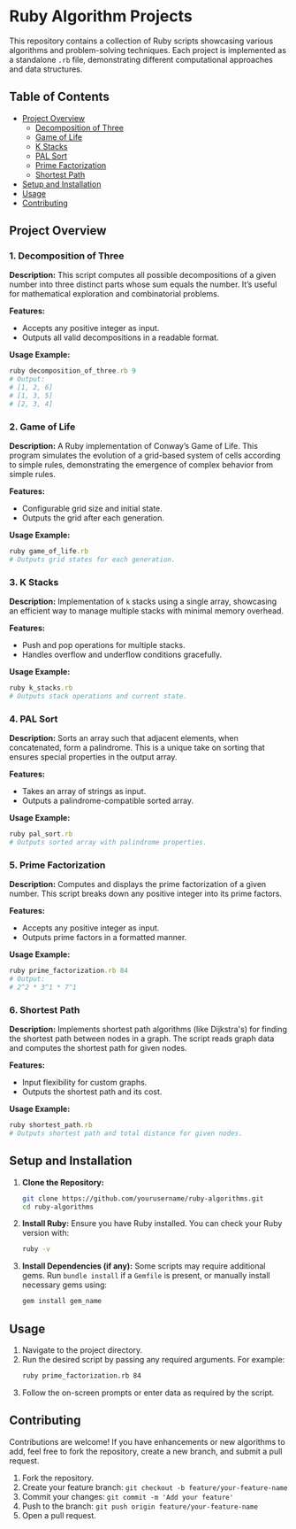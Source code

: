 # Ruby Algorithm Projects

This repository contains a collection of Ruby scripts showcasing various algorithms and problem-solving techniques. Each project is implemented as a standalone `.rb` file, demonstrating different computational approaches and data structures.

## Table of Contents

- [Project Overview](#project-overview)
  - [Decomposition of Three](#decomposition-of-three)
  - [Game of Life](#game-of-life)
  - [K Stacks](#k-stacks)
  - [PAL Sort](#pal-sort)
  - [Prime Factorization](#prime-factorization)
  - [Shortest Path](#shortest-path)
- [Setup and Installation](#setup-and-installation)
- [Usage](#usage)
- [Contributing](#contributing)

## Project Overview

### 1. Decomposition of Three
**Description:** This script computes all possible decompositions of a given number into three distinct parts whose sum equals the number. It’s useful for mathematical exploration and combinatorial problems.

**Features:**
- Accepts any positive integer as input.
- Outputs all valid decompositions in a readable format.

**Usage Example:**
```ruby
ruby decomposition_of_three.rb 9
# Output:
# [1, 2, 6]
# [1, 3, 5]
# [2, 3, 4]
```

### 2. Game of Life
**Description:** A Ruby implementation of Conway’s Game of Life. This program simulates the evolution of a grid-based system of cells according to simple rules, demonstrating the emergence of complex behavior from simple rules.

**Features:**
- Configurable grid size and initial state.
- Outputs the grid after each generation.

**Usage Example:**
```ruby
ruby game_of_life.rb
# Outputs grid states for each generation.
```

### 3. K Stacks
**Description:** Implementation of `k` stacks using a single array, showcasing an efficient way to manage multiple stacks with minimal memory overhead.

**Features:**
- Push and pop operations for multiple stacks.
- Handles overflow and underflow conditions gracefully.

**Usage Example:**
```ruby
ruby k_stacks.rb
# Outputs stack operations and current state.
```

### 4. PAL Sort
**Description:** Sorts an array such that adjacent elements, when concatenated, form a palindrome. This is a unique take on sorting that ensures special properties in the output array.

**Features:**
- Takes an array of strings as input.
- Outputs a palindrome-compatible sorted array.

**Usage Example:**
```ruby
ruby pal_sort.rb
# Outputs sorted array with palindrome properties.
```

### 5. Prime Factorization
**Description:** Computes and displays the prime factorization of a given number. This script breaks down any positive integer into its prime factors.

**Features:**
- Accepts any positive integer as input.
- Outputs prime factors in a formatted manner.

**Usage Example:**
```ruby
ruby prime_factorization.rb 84
# Output:
# 2^2 * 3^1 * 7^1
```

### 6. Shortest Path
**Description:** Implements shortest path algorithms (like Dijkstra's) for finding the shortest path between nodes in a graph. The script reads graph data and computes the shortest path for given nodes.

**Features:**
- Input flexibility for custom graphs.
- Outputs the shortest path and its cost.

**Usage Example:**
```ruby
ruby shortest_path.rb
# Outputs shortest path and total distance for given nodes.
```

## Setup and Installation

1. **Clone the Repository:**
   ```bash
   git clone https://github.com/yourusername/ruby-algorithms.git
   cd ruby-algorithms
   ```

2. **Install Ruby:**
   Ensure you have Ruby installed. You can check your Ruby version with:
   ```bash
   ruby -v
   ```

3. **Install Dependencies (if any):**
   Some scripts may require additional gems. Run `bundle install` if a `Gemfile` is present, or manually install necessary gems using:
   ```bash
   gem install gem_name
   ```

## Usage

1. Navigate to the project directory.
2. Run the desired script by passing any required arguments. For example:
   ```bash
   ruby prime_factorization.rb 84
   ```
3. Follow the on-screen prompts or enter data as required by the script.

## Contributing

Contributions are welcome! If you have enhancements or new algorithms to add, feel free to fork the repository, create a new branch, and submit a pull request.

1. Fork the repository.
2. Create your feature branch: `git checkout -b feature/your-feature-name`
3. Commit your changes: `git commit -m 'Add your feature'`
4. Push to the branch: `git push origin feature/your-feature-name`
5. Open a pull request.
